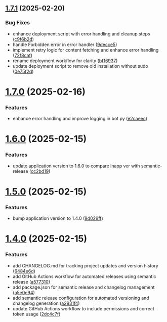 ## [1.7.1](https://github.com/Sigmanor/uakino.club_bot/compare/v1.7.0...v1.7.1) (2025-02-20)


### Bug Fixes

* enhance deployment script with error handling and cleanup steps ([c9f6b2d](https://github.com/Sigmanor/uakino.club_bot/commit/c9f6b2d84b4bc08b60ace7e3633566fb1774989f))
* handle Forbidden error in error handler ([9decce5](https://github.com/Sigmanor/uakino.club_bot/commit/9decce58e0c128722e96dd4ab6a72a991f03efef))
* implement retry logic for content fetching and enhance error handling ([72f8caf](https://github.com/Sigmanor/uakino.club_bot/commit/72f8caf1c80e5e69328298fd2cc21533bb37440d))
* rename deployment workflow for clarity ([bf16937](https://github.com/Sigmanor/uakino.club_bot/commit/bf169371e4fe0f35efbea68697f3b95d430337c4))
* update deployment script to remove old installation without sudo ([0e75f2d](https://github.com/Sigmanor/uakino.club_bot/commit/0e75f2da541ba78037ba87f88af7675b28d866af))

# [1.7.0](https://github.com/Sigmanor/uakino.club_bot/compare/v1.6.0...v1.7.0) (2025-02-16)


### Features

* enhance error handling and improve logging in bot.py ([e2caeec](https://github.com/Sigmanor/uakino.club_bot/commit/e2caeecc481cb6120e429a20b331f721d1f69840))

# [1.6.0](https://github.com/Sigmanor/uakino.club_bot/compare/v1.5.0...v1.6.0) (2025-02-15)


### Features

* update application version to 1.6.0 to compare inapp ver with semantic-release ([cc2bd19](https://github.com/Sigmanor/uakino.club_bot/commit/cc2bd19e10ca854565908efd48370905004dd53d))

# [1.5.0](https://github.com/Sigmanor/uakino.club_bot/compare/v1.4.0...v1.5.0) (2025-02-15)


### Features

* bump application version to 1.4.0 ([9d029ff](https://github.com/Sigmanor/uakino.club_bot/commit/9d029ff1edde5ae5c92395e1e47fcaba264db112))

# [1.4.0](https://github.com/Sigmanor/uakino.club_bot/compare/v1.3.0...v1.4.0) (2025-02-15)


### Features

* add CHANGELOG.md for tracking project updates and version history ([6484e6d](https://github.com/Sigmanor/uakino.club_bot/commit/6484e6da36ddb8719d2df0e80cc3106bb74de0b8))
* add GitHub Actions workflow for automated releases using semantic release ([a577310](https://github.com/Sigmanor/uakino.club_bot/commit/a57731075589bd9cc0c4a8d0a2ae43f155c6f0da))
* add package.json for semantic release and changelog management ([a5e0e94](https://github.com/Sigmanor/uakino.club_bot/commit/a5e0e9476ebd56f68c4b4ae10124cf8bcb96bcc5))
* add semantic release configuration for automated versioning and changelog generation ([a2931f4](https://github.com/Sigmanor/uakino.club_bot/commit/a2931f4fbde40bc27efa124cec9528ebe9de8bce))
* update GitHub Actions workflow to include permissions and correct token usage ([2dc4c7f](https://github.com/Sigmanor/uakino.club_bot/commit/2dc4c7fde6dbb96a093bf312b87e27deab799ac6))
